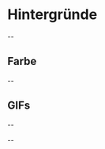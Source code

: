 # Hintergründe

--


## Farbe

<!-- .slide: data-background-color="black" -->

--

## GIFs

<!-- .slide: data-background-image="https://i.giphy.com/l2SpL9S67gJRKe7Ze.webp" data-background-size="contain" -->

--

<!-- .slide: data-background-iframe="https://www.loremipsum.de/" data-preload -->

--

<!-- .slide: data-background-video="https://static.slid.es/site/homepage/v1/homepage-video-editor.mp4" data-background-size="cover" data-background-video-muted -->

